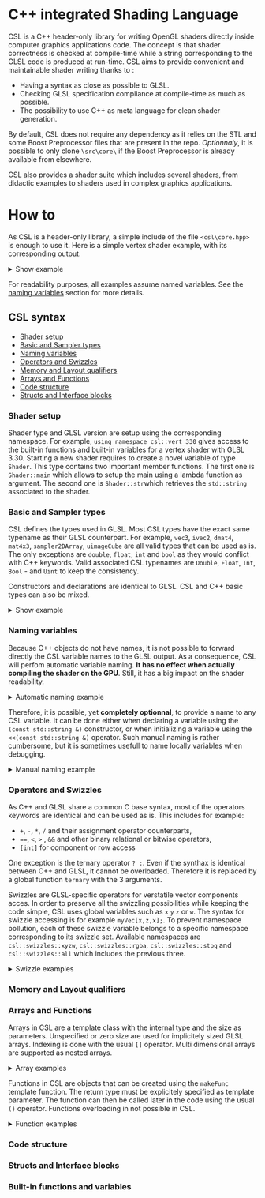 # C++ integrated Shading Language

CSL is a C++ header-only library for writing OpenGL shaders directly inside computer graphics applications code. The concept is that shader correctness is checked at compile-time while a string corresponding to the GLSL code is produced at run-time. CSL aims to provide convenient and maintainable shader writing thanks to :

+ Having a syntax as close as possible to GLSL.
+ Checking GLSL specification compliance at compile-time as much as possible.
+ The possibility to use C++ as meta language for clean shader generation.

By default, CSL does not require any dependency as it relies on the STL and some Boost Preprocessor files that are present in the repo. *Optionnaly*, it is possible to only clone `\src\core\` if the Boost Preprocessor is already available from elsewhere.

CSL also provides a [shader suite](https://github.com/thonatt/CSL/tree/master/src/shader_suite) which includes several shaders, from didactic examples to shaders used in complex graphics applications.

# How to

As CSL is a header-only library, a simple include of the file `<csl\core.hpp>` is enough to use it. Here is a simple vertex shader example, with its corresponding output.

<details>
    <summary>Show example</summary>
<table>
  <tr>
    <th>Code</th>
    <th>Output</th> 
  </tr>
  <tr>
    <td>
        
  ```cpp
#include <csl/core.hpp>
#include <iostream>

int main() {
      using namespace csl::vert_330;  
      Shader shader;

      In<vec3, Layout<Location<0>> position;

      shader.main([&]{
            gl_Position = vec4(position, 1.0);
      });

      std::cout << shader.str() << std::endl;
}
```
   </td>
    <td>
  
```cpp
   #version 330

   layout(location = 0) in vec3 position;

   void main()
   {
      gl_Position = vec4(position, 1.0);
   }
```
   </td> 
  </tr>
</table>
</details>

For readability purposes, all examples assume named variables. See the [naming variables](#naming-variables) section for more details.

## CSL syntax

+ [Shader setup](#shader-setup)
+ [Basic and Sampler types](#basic-and-sampler-types)
+ [Naming variables](#naming-variables)
+ [Operators and Swizzles](#operators-and-swizzles)
+ [Memory and Layout qualifiers](#memory-and-layout-qualifiers)
+ [Arrays and Functions](#arrays-and-functions)
+ [Code structure](#code-structure)
+ [Structs and Interface blocks](#structs-and-interface-blocks)


### Shader setup

Shader type and GLSL version are setup using the corresponding namespace. For example, `using namespace csl::vert_330` gives access to the built-in functions and built-in variables for a vertex shader with GLSL 3.30. Starting a new shader requires to create a novel variable of type `Shader`. This type contains two important member functions. The first one is `Shader::main` which allows to setup the main using a lambda function as argument. The second one is `Shader::str`which retrieves the `std::string` associated to the shader.

### Basic and Sampler types

CSL defines the types used in GLSL. Most CSL types have the exact same typename as their GLSL counterpart. For example, `vec3`, `ivec2`, `dmat4`, `mat4x3`, `sampler2DArray`, `uimageCube` are all valid types that can be used as is. The only exceptions are `double`, `float`, `int` and `bool` as they would conflict with C++ keywords. Valid associated CSL typenames are `Double`, `Float`, `Int`, `Bool` - and `Uint` to keep the consistency.

Constructors and declarations are identical to GLSL. CSL and C++ basic types can also be mixed.

<details>
    <summary>Show example</summary>
<table>
  <tr>
    <th>Code</th>
    <th>Output</th> 
  </tr>
  <tr>
    <td>
        
  ```cpp
    Uint counter = 0;
    vec2 uv = vec2(1.0, 2.0);
    vec4 color = vec4(0.0, uv, Float(counter));
    bvec3 m = bvec3(true, false, false); 
```
</td>
    <td>
  
```cpp
	uint counter = 0;
	vec2 uv = vec2(1.0, 2.0);
	vec4 color = vec4(0.0, uv, float(counter));
	bvec3 m = bvec3(true, false, false);
```
</td> 
  </tr>
</table>
</details>

### Naming variables

Because C++ objects do not have names, it is not possible to forward directly the CSL variable names to the GLSL output. As a consequence, CSL will perfom automatic variable naming. **It has no effect when actually compiling the shader on the GPU**. Still, it has a big impact on the shader readability.

<details>
    <summary>Automatic naming example</summary>
<table>
  <tr>
    <th>Code with automatic naming</th>
    <th>Output</th> 
  </tr>
  <tr>
    <td>
        
  ```cpp
In<vec3> normal;
In<vec3> position;
Uniform<vec3> eye;

shader.main([&] {
    Float alpha = 1.2;
    vec3 V = normalize(eye - position);
    vec3 N = normalize(normal);

    Float result;
    result = alpha * dot(N, V);
});
```
</td>
    <td>
  
```cpp
   in vec3 vec3_0;
   in vec3 vec3_1;
   uniform vec3 vec3_2;

   void main()
   {
      float float_0 = 1.2;
      vec3 vec3_4 = normalize(vec3_2 - vec3_1);
      vec3 vec3_5 = normalize(vec3_0);
      float float_1;
      float_1 = float_0*dot(vec3_5, vec3_4);
   }
```
</td> 
  </tr>
</table>
</details>

Therefore, it is possible, yet **completely optionnal**, to provide a name to any CSL variable. It can be done either when declaring a variable using the `(const std::string &)` constructor, or when initializing a variable using the `<<(const std::string &)` operator. Such manual naming is rather cumbersome, but it is sometimes usefull to name locally variables when debugging.

<details>
    <summary>Manual naming example</summary>
<table>
  <tr>
    <th>Code with manual naming</th>
    <th>Output</th> 
  </tr>
  <tr>
    <td>
        
  ```cpp
//naming during variable declaration
In<vec3> normal("normal");
In<vec3> position("position");
Uniform<vec3> eye("eye");

shader.main([&] {
    //naming during variable initialisation
    Float alpha = Float(1.2) << "alpha";
    vec3 V = eye - position << "V";
    vec3 N = normalize(normal) << "N";

    //naming during variable declaration
    Float result("result");
    result = alpha * dot(N, V);
});
```
</td>
    <td>
  
```cpp
in vec3 normal;
in vec3 position;
uniform vec3 eye;

void main()
{
  float alpha = 1.2;
  vec3 V = eye - position;
  vec3 N = normalize(normal);
  float result;
  result = alpha*dot(N, V);
}
```
</td> 
  </tr>
</table>
</details>

### Operators and Swizzles

As C++ and GLSL share a common C base syntax, most of the operators keywords are identical and can be used as is. This includes for example:
+ `+`, `-`, `*`, `/` and their assignment operator counterparts,
+ `==`, `<`, `>` , `&&` and other binary relational or bitwise operators,
+ `[int]` for component or row access

One exception is the ternary operator ` ? : `. Even if the synthax is identical between C++ and GLSL, it cannot be overloaded. Therefore it is replaced by a global function `ternary` with the 3 arguments.

Swizzles are GLSL-specific operators for verstatile vector components acces. In order to preserve all the swizzling possibilities while keeping the code simple, CSL uses global variables such as `x` `y` `z` or `w`. The syntax for swizzle accessing is for example `myVec[x,z,x];`. To prevent namespace pollution, each of these swizzle variable belongs to a specific namespace corresponding to its swizzle set. Available namespaces are `csl::swizzles::xyzw`, `csl::swizzles::rgba`, `csl::swizzles::stpq` and `csl::swizzles::all` which includes the previous three.

<details>
    <summary>Swizzle examples</summary>
<table>
  <tr>
    <th>Code</th>
    <th>Output</th> 
  </tr>
  <tr>
    <td>
        
  ```cpp
using namespace csl::swizzles::rgba;
vec4 col;
vec4 out;
out[b, g, r] = col[r, g, b];

//can you guess what is actually assigned ?
out[a] = col[b, a, r][b, g][g];
```
</td>
    <td>
  
```cpp
   vec4 col;
   vec4 out;
   out.bgr = col.rgb;
   out.a = col.bar.bg.g;

```
</td> 
  </tr>
</table>
</details>

### Memory and Layout qualifiers


### Arrays and Functions

Arrays in CSL are a template class with the internal type and the size as parameters. Unspecified or zero size are used for implicitely sized GLSL arrays. Indexing is done with the usual `[]` operator. Multi dimensional arrays are supported as nested arrays. 

<details>
    <summary>Array examples</summary>
<table>
  <tr>
    <th>Code</th>
    <th>Output</th> 
  </tr>
  <tr>
    <td>
        
  ```cpp
//array declaration with size
Array<vec3, 5> vec3A("myVec3A");

//unspecified array initialisation
Array<Float> floatA = Array<Float>(0.0, 1.0, 2.0) << "floatA";

//multi dimensionnal array
Array<Array<mat3, 2>, 2> matA = Array<Array<mat3, 2>, 2>(
	Array<mat3, 2>(mat3(0), mat3(1)),
	Array<mat3, 2>(mat3(2), mat3(3))
	) << "matA";

//array accessors
vec3A[0] = floatA[1] * matA[0][0]* vec3A[1];
```
</td>
    <td>
  
```cpp
vec3 myVec3A[5];
float floatA[] = float[](0.0, 1.0, 2.0);
mat3 matA[2][2] = mat3[2][2](mat3[2](mat3(0), mat3(1)), mat3[2](mat3(2), mat3(3)));
myVec3A[0] = floatA[1]*matA[0][0]*myVec3A[1];

```
</td> 
  </tr>
</table>
</details>

Functions in CSL are objects that can be created using the `makeFunc` template function. The return type must be explicitely specified as template parameter. The function can then be called later in the code using the usual `()` operator. Functions overloading in not possible in CSL.

<details>
    <summary>Function examples</summary>
<table>
  <tr>
    <th>Code</th>
    <th>Output</th> 
  </tr>
  <tr>
    <td>
        
  ```cpp
	//empty function
	auto fun = makeFunc<void>([]() {
		GL_RETURN;
	});

	//named function with named parameters
	auto add = makeFunc<vec3>("add", [](vec3 a, vec3 b) {
		GL_RETURN(a + b);
	}, "a", "b");

	//function with some named parameters
	auto addI = makeFunc<Int>([](Int a, Int b) {
		GL_RETURN(a + b);
	}, "a");

	//function calling another function
	auto sub = makeFunc<vec3>([&](vec3 a, vec3 b) {
		GL_RETURN(add(a, -b));
	});
```
</td>
    <td>
  
```cpp
   void function_0()
   {
      return;
   }

   vec3 add(vec3 a, vec3 b)
   {
      return a + b;
   }

   int function_1(int a, int int_0)
   {
      return a + int_0;
   }

   vec3 function_2(vec3 vec3_2, vec3 vec3_1)
   {
      return add(vec3_2, -vec3_1);
   }

```
</td> 
  </tr>
</table>
</details>

### Code structure

### Structs and Interface blocks


### Built-in functions and variables



